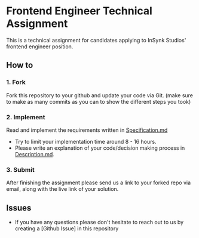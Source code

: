 # Frontend Engineer Technical Assignment
This is a technical assignment for candidates applying to InSynk Studios' frontend engineer position.

## How to
### 1. Fork
Fork this repository to your github and update your code via Git. (make sure to make as many commits as you can to show the different steps you took)

### 2. Implement
Read and implement the requirements written in [Specification.md](/Specification.md)
- Try to limit your implementation time around 8 - 16 hours.
- Please write an explanation of your code/decision making process in [Description.md](/Description.md). 

### 3. Submit
After finishing the assignment please send us a link to your forked repo via email, along with the live link of your solution.

## Issues
- If you have any questions please don't hesitate to reach out to us by creating a [Github Issue] in this repository

